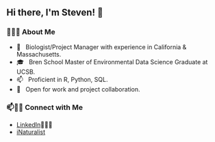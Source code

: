 ## Hi there, I'm Steven! 👋


<h3> 👨🏻‍💻 About Me </h3>

- 🌱 &nbsp; Biologist/Project Manager with experience in California & Massachusetts.
- 🎓 &nbsp; Bren School Master of Environmental Data Science Graduate at UCSB.
- 📫 &nbsp; Proficient in R, Python, SQL.
- 💬 &nbsp; Open for work and project collaboration. 


### 📫🤝🏻 Connect with Me

 - [LinkedIn](https://www.linkedin.com/in/steven-cognac-24542658/)👨🏻‍💻
 - [iNaturalist](https://www.inaturalist.org/people/stevenc_plantid)

<!--
**cognack/cognack** is a ✨ _special_ ✨ repository because its `README.md` (this file) appears on your GitHub profile.

